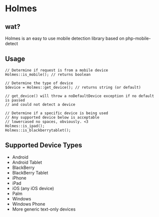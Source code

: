 # Holmes

## wat?

Holmes is an easy to use mobile detection library based on php-mobile-detect

## Usage

    // Determine if request is from a mobile device
    Holmes::is_mobile(); // returns boolean

    // Determine the type of device
    $device = Holmes::get_device(); // returns string (or default)

    // get_device() will throw a noDefaultDevice exception if no default is passed
    // and could not detect a device

    // Determine if a specific device is being used
    // Any supported device below is acceptable
    // lowercased no spaces, obviously. <3
    Holmes::is_ipad();
    Holmes::is_blackberrytablet();

## Supported Device Types

* Android
* Android Tablet
* BlackBerry
* BlackBerry Tablet
* iPhone
* iPad
* iOS (any iOS device)
* Palm
* Windows
* Windows Phone
* More generic text-only devices
